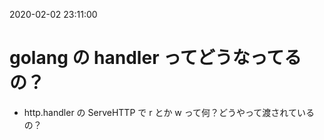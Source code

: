 2020-02-02 23:11:00

# golang の handler ってどうなってるの？
- http.handler の ServeHTTP で r とか w って何？どうやって渡されているの？
